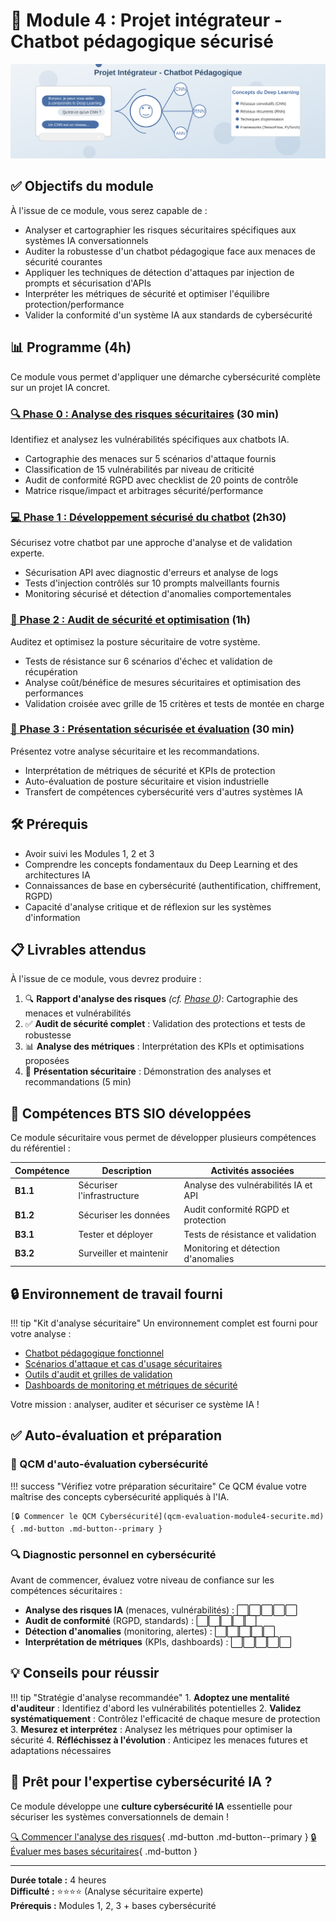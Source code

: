 # 🧠 Module 4 : Projet intégrateur - Chatbot pédagogique sécurisé

![Projet intégrateur](../images/banner-chatbot-pedagogique.svg)

## ✅ Objectifs du module

À l'issue de ce module, vous serez capable de :

- Analyser et cartographier les risques sécuritaires spécifiques aux systèmes IA conversationnels
- Auditer la robustesse d'un chatbot pédagogique face aux menaces de sécurité courantes
- Appliquer les techniques de détection d'attaques par injection de prompts et sécurisation d'APIs
- Interpréter les métriques de sécurité et optimiser l'équilibre protection/performance
- Valider la conformité d'un système IA aux standards de cybersécurité

## 📊 Programme (4h)

Ce module vous permet d'appliquer une démarche cybersécurité complète sur un projet IA concret.

### [🔍 Phase 0 : Analyse des risques sécuritaires](analyse-risques-chatbot.md) (30 min)

Identifiez et analysez les vulnérabilités spécifiques aux chatbots IA.

- Cartographie des menaces sur 5 scénarios d'attaque fournis
- Classification de 15 vulnérabilités par niveau de criticité
- Audit de conformité RGPD avec checklist de 20 points de contrôle
- Matrice risque/impact et arbitrages sécurité/performance

### [💻 Phase 1 : Développement sécurisé du chatbot](developpement-securise.md) (2h30)

Sécurisez votre chatbot par une approche d'analyse et de validation experte.

- Sécurisation API avec diagnostic d'erreurs et analyse de logs
- Tests d'injection contrôlés sur 10 prompts malveillants fournis
- Monitoring sécurisé et détection d'anomalies comportementales

### [🔧 Phase 2 : Audit de sécurité et optimisation](audit-securite.md) (1h)

Auditez et optimisez la posture sécuritaire de votre système.

- Tests de résistance sur 6 scénarios d'échec et validation de récupération
- Analyse coût/bénéfice de mesures sécuritaires et optimisation des performances
- Validation croisée avec grille de 15 critères et tests de montée en charge

### [🎤 Phase 3 : Présentation sécurisée et évaluation](presentation-securisee.md) (30 min)

Présentez votre analyse sécuritaire et les recommandations.

- Interprétation de métriques de sécurité et KPIs de protection
- Auto-évaluation de posture sécuritaire et vision industrielle
- Transfert de compétences cybersécurité vers d'autres systèmes IA

## 🛠️ Prérequis

- Avoir suivi les Modules 1, 2 et 3
- Comprendre les concepts fondamentaux du Deep Learning et des architectures IA
- Connaissances de base en cybersécurité (authentification, chiffrement, RGPD)
- Capacité d'analyse critique et de réflexion sur les systèmes d'information

## 📋 Livrables attendus

À l'issue de ce module, vous devrez produire :

1. 🔍 **Rapport d'analyse des risques** *(cf. [Phase 0](analyse-risques-chatbot.md))*: Cartographie des menaces et vulnérabilités
2. ✅ **Audit de sécurité complet** : Validation des protections et tests de robustesse
3. 📊 **Analyse des métriques** : Interprétation des KPIs et optimisations proposées
4. 🎯 **Présentation sécuritaire** : Démonstration des analyses et recommandations (5 min)

## 🎯 Compétences BTS SIO développées

Ce module sécuritaire vous permet de développer plusieurs compétences du référentiel :

| Compétence | Description | Activités associées |
|------------|-------------|---------------------|
| **B1.1** | Sécuriser l'infrastructure | Analyse des vulnérabilités IA et API |
| **B1.2** | Sécuriser les données | Audit conformité RGPD et protection |
| **B3.1** | Tester et déployer | Tests de résistance et validation |
| **B3.2** | Surveiller et maintenir | Monitoring et détection d'anomalies |

## 🔒 Environnement de travail fourni

!!! tip "Kit d'analyse sécuritaire"
    Un environnement complet est fourni pour votre analyse :
    
   - [Chatbot pédagogique fonctionnel](../ressources/kit-analyse-securitaire/chatbot-demo-fonctionnel/)
   - [Scénarios d'attaque et cas d'usage sécuritaires](../ressources/kit-analyse-securitaire/scenarios-attaques.json)
   - [Outils d'audit et grilles de validation](../ressources/kit-analyse-securitaire/grille-audit-15-criteres.md)
   - [Dashboards de monitoring et métriques de sécurité](../ressources/kit-analyse-securitaire/dashboard-metriques-demo.json)

Votre mission : analyser, auditer et sécuriser ce système IA !

## ✅ Auto-évaluation et préparation

### 📝 QCM d'auto-évaluation cybersécurité

!!! success "Vérifiez votre préparation sécuritaire"
    Ce QCM évalue votre maîtrise des concepts cybersécurité appliqués à l'IA.
    
    [🔒 Commencer le QCM Cybersécurité](qcm-evaluation-module4-securite.md){ .md-button .md-button--primary }

### 🔍 Diagnostic personnel en cybersécurité

Avant de commencer, évaluez votre niveau de confiance sur les compétences sécuritaires :

- **Analyse des risques IA** (menaces, vulnérabilités) : ⬜⬜⬜⬜⬜
- **Audit de conformité** (RGPD, standards) : ⬜⬜⬜⬜⬜  
- **Détection d'anomalies** (monitoring, alertes) : ⬜⬜⬜⬜⬜
- **Interprétation de métriques** (KPIs, dashboards) : ⬜⬜⬜⬜⬜

## 💡 Conseils pour réussir

!!! tip "Stratégie d'analyse recommandée"
    1. **Adoptez une mentalité d'auditeur** : Identifiez d'abord les vulnérabilités potentielles
    2. **Validez systématiquement** : Contrôlez l'efficacité de chaque mesure de protection
    3. **Mesurez et interprétez** : Analysez les métriques pour optimiser la sécurité
    4. **Réfléchissez à l'évolution** : Anticipez les menaces futures et adaptations nécessaires

## 🚀 Prêt pour l'expertise cybersécurité IA ?

Ce module développe une **culture cybersécurité IA** essentielle pour sécuriser les systèmes conversationnels de demain !

[🔍 Commencer l'analyse des risques](analyse-risques-chatbot.md){ .md-button .md-button--primary }
[🔒 Évaluer mes bases sécuritaires](qcm-evaluation-module4-securite.md){ .md-button }

---

**Durée totale :** 4 heures  
**Difficulté :** ⭐⭐⭐⭐ (Analyse sécuritaire experte)  
**Prérequis :** Modules 1, 2, 3 + bases cybersécurité